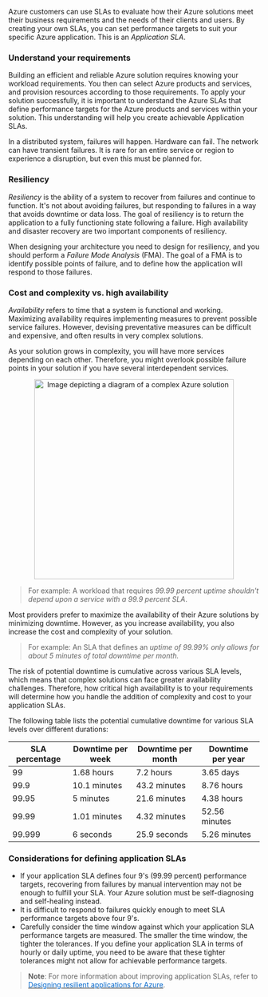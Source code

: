 
Azure customers can use SLAs to evaluate how their Azure solutions meet their business requirements and the needs of their clients and users. By creating your own SLAs, you can set performance targets to suit your specific Azure application.  This is an *Application SLA*.

### Understand your requirements

Building an efficient and reliable Azure solution requires knowing your workload requirements.  You then can select Azure products and services, and provision resources according to those requirements.  To apply your solution successfully, it is important to understand the Azure SLAs that define performance targets for the Azure products and services within your solution.  This understanding will help you create achievable Application SLAs.

In a distributed system, failures will happen. Hardware can fail. The network can have transient failures. It is rare for an entire service or region to experience a disruption, but even this must be planned for.

### Resiliency

*Resiliency* is the ability of a system to recover from failures and continue to function. It's not about avoiding failures, but responding to failures in a way that avoids downtime or data loss. The goal of resiliency is to return the application to a fully functioning state following a failure. High availability and disaster recovery are two important components of resiliency.

When designing your architecture you need to design for resiliency, and you should perform a *Failure Mode Analysis* (FMA). The goal of a FMA is to identify possible points of failure, and to define how the application will respond to those failures.

### Cost and complexity vs. high availability

*Availability* refers to time that a system is functional and working. Maximizing availability requires implementing measures to prevent possible service failures.  However, devising preventative measures can be difficult and expensive, and often results in very complex solutions.

As your solution grows in complexity, you will have more services depending on each other.  Therefore, you might overlook possible failure points in your solution if you have several interdependent services.

<p style="text-align:center;"><img src="../Linked_Image_Files/0405-sla-complex-scenario.png" width="400" height="400" alt="Image depicting a diagram of a complex Azure solution"></p>

> For example: A workload that requires *99.99 percent uptime shouldn't depend upon a service with a 99.9 percent SLA*.

Most providers prefer to maximize the availability of their Azure solutions by minimizing downtime.  However, as you increase availability, you also increase the cost and complexity of your solution.

> For example: An SLA that defines an *uptime of 99.99% only allows for about 5 minutes of total downtime per month.*

The risk of potential downtime is cumulative across various SLA levels, which means that complex solutions can face greater availability challenges.  Therefore, how critical high availability is to your requirements will determine how you handle the addition of complexity and cost to your application SLAs.


The following table lists the potential cumulative downtime for various SLA levels over different durations:

| SLA percentage | Downtime per week | Downtime per month | Downtime per year |
| --- | --- | --- | --- |
| 99 |1.68 hours |7.2 hours |3.65 days |
| 99.9 |10.1 minutes |43.2 minutes |8.76 hours |
| 99.95 |5 minutes |21.6 minutes |4.38 hours |
| 99.99 |1.01 minutes |4.32 minutes |52.56 minutes |
| 99.999 |6 seconds |25.9 seconds |5.26 minutes |

### Considerations for defining application SLAs

- If your application SLA defines four 9's (99.99 percent) performance targets, recovering from failures by manual intervention may not be enough to fulfill your SLA.  Your Azure solution must be self-diagnosing and self-healing instead.
- It is difficult to respond to failures quickly enough to meet SLA performance targets above four 9's.
- Carefully consider the time window against which your application SLA performance targets are measured.  The smaller the time window, the tighter the tolerances.  If you define your application SLA in terms of hourly or daily uptime, you need to be aware that these tighter tolerances might not allow for achievable performance targets.

> **Note**: For more information about improving application SLAs, refer to <a href="https://docs.microsoft.com/en-us/azure/architecture/resiliency/" target="_blank"><span style="color: #0066cc;" color="#0066cc"> Designing resilient applications for Azure</span></a>.
